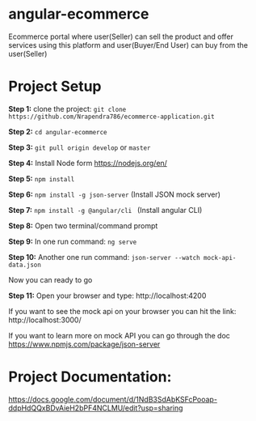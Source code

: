 # angular-ecommerce
Ecommerce portal where user(Seller) can sell the product and offer services using this platform and user(Buyer/End User) can buy from the user(Seller)

# Project Setup
**Step 1:** clone the project: ``` git clone https://github.com/Nrapendra786/ecommerce-application.git ```

**Step 2:** ``` cd angular-ecommerce ```

 **Step 3:** ``` git pull origin develop ``` or ``` master ``` 

**Step 4:** Install Node form  https://nodejs.org/en/

**Step 5:** ``` npm install ```

**Step 6:** ``` npm install -g json-server ``` (Install JSON mock server)

**Step 7:** ```npm install -g @angular/cli ``` (Install angular CLI)

**Step 8:** Open two terminal/command prompt  

**Step 9:** In one run command:   ``` ng serve ```

**Step 10:** Another one run command:  ``` json-server --watch mock-api-data.json ```


Now you can ready to go 

**Step 11:** Open your browser and type: http://localhost:4200

If you want to see the mock api on your browser you can hit the link: http://localhost:3000/

If you want to learn more on mock API you can go through the doc https://www.npmjs.com/package/json-server

# Project Documentation: 
https://docs.google.com/document/d/1NdB3SdAbKSFcPooap-ddpHdQQxBDvAieH2bPF4NCLMU/edit?usp=sharing
